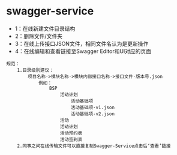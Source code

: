 # swagger-service

* 1：在线新建文件目录结构
* 2：删除文件/文件夹
* 3：在线上传接口JSON文件，相同文件名认为是更新操作
* 4：在线编辑和查看链接至Swagger Editor和UI对应的页面

```
规范：
	1.目录级别建议：
	    项目名称->模块名称->模块内部接口名称->接口文件-版本号.json
	        例如：
	            BSP
	                活动计划
                        活动基础项
                        活动基础项-v1.json
                        活动基础项-v2.json
                    活动
                    活动计划
                    活动预约表
                    活动签到表
	2.同事之间在线传输文件可以直接复制Swagger-Service点击后‘查看’链接
```
